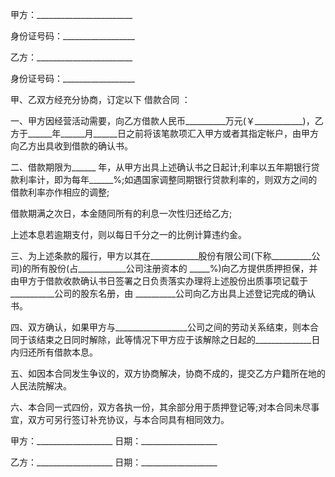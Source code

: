 
 


甲方：________________________


身份证号码：__________________


乙方：________________________


身份证号码：__________________


甲、乙双方经充分协商，订定以下
借款合同
：


一、甲方因经营活动需要，向乙方借款人民币__________万元(￥____________)，乙方于______年______月______日之前将该笔款项汇入甲方或者其指定帐户，由甲方向乙方出具收到借款的确认书。


二、借款期限为______ 年，从甲方出具上述确认书之日起计;利率以五年期银行贷款利率计，即为每年______%;如遇国家调整同期银行贷款利率的，则双方之间的借款利率亦作相应的调整;


借款期满之次日，本金随同所有的利息一次性归还给乙方;


上述本息若逾期支付，则以每日千分之一的比例计算违约金。


三、为上述条款的履行，甲方以其在____________股份有限公司(下称__________公司)的所有股份(占____________公司注册资本的 _____%)向乙方提供质押担保，并由甲方于借款收款确认书日签署之日负责落实办理将上述股份出质事项记载于___________公司的股东名册，由 __________公司向乙方出具上述登记完成的确认书。


四、双方确认，如果甲方与__________________公司之间的劳动关系结束，则本合同于该结束之日同时解除，此等情况下甲方应于该解除之日起的______________日内归还所有借款本息。


五、如因本合同发生争议的，双方协商解决，协商不成的，提交乙方户籍所在地的人民法院解决。


六、本合同一式四份，双方各执一份，其余部分用于质押登记等;对本合同未尽事宜，双方可另行签订补充协议，与本合同具有相同效力。


甲方：___________________ 日期：___________________


乙方：___________________ 日期：___________________
 


 

 
 
 
 
 
  


  
 

  


  


  
 
 
 
 

